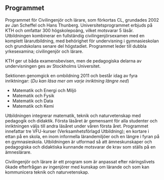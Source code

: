 ## Programmet

Programmet för Civilingenjör och lärare, som förkortas CL, grundades 2002 av Jan Scheffel och Hans Thunberg. Universitetsprogrammet erbjuds på KTH och omfattar 300 högskolepoäng, vilket motsvarar 5 läsår. Utbildningen kombinerar en fullständig civilingenjörsexamen med en komplett lärarutbildning, med behörighet för undervisning i gymnasieskolan och grundskolans senare del högstadiet. Programmet leder till dubbla yrkesexamina; civilingenjör och lärare.

KTH ger ut båda examensbevisen, men de pedagogiska delarna av undervisningen ges av Stockholms Universitet.

Sektionen genomgick en ombildning 2011 och består idag av fyra inriktningar: (_Du kan läsa mer om varje inriktning längre ned_)

- Matematik och Energi och Miljö
- Matematik och Fysik
- Matematik och Data
- Matematik och Kemi

Utbildningen integrerar matematik, teknik och naturvetenskap med pedagogik och didaktik. Första läsåret är gemensamt för alla studenter och inriktningen väljs till andra läsåret under våren första året. Programmet innefattar tre VFU-kurser (Verksamhetsförlagd Utbildning); en kortare i ettan på en skola, en inom informella lärandemiljöer och en längre i fyran på en gymnasieskola. Utbildningen är utformad så att ämneskunskaper och pedagogiska och didaktiska kunnande motsvarar de krav som ställs på en ämneslärare.

Civilingenjör och lärare är ett program som är anpassat efter näringslivets ökade efterfrågan av ingenjörer med kunskap om lärande och som kan kommunicera teknik och naturvetenskap.

